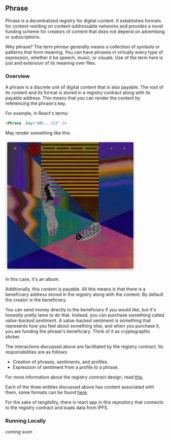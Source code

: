 ## Phrase

Phrase is a decentralized registry for digital content. It establishes formats for content residing on content-addressable networks and provides a novel funding scheme for creators of content that does not depend on advertising or subscriptions.

Why phrase? The term _phrase_ generally means a collection of symbols or patterns that form meaning. You can have phrases in virtually every type of expression, whether it be speech, music, or visuals. Use of the term here is just and extension of its meaning over files.

### Overview

A phrase is a discrete unit of digital content that is also payable. The root of its content and its format is stored in a registry contract along with its payable address. This means that you can render the content by referencing the phrase's key.

For example, in React's terms:

```html
<Phrase _key="ABC...123" />
```

May render something like this:

![Windows96 Album](images/phrase.gif)

In this case, it's an album.

Additionally, this content is payable. All this means is that there is a beneficiary address stored in the registry along with the content. By default the creator is the beneficiary.

You can send money directly to the beneficiary if you would like, but it's honestly pretty lame to do that. Instead, you can purchase something called _value-backed sentiment_. A value-backed sentiment is something that represents how you feel about something else, and when you purchase it, you are funding the phrase's beneficiary. Think of it as cryptographic sticker.

The interactions discussed above are facilitated by the registry contract. Its responsibilities are as follows:

- Creation of phrases, sentiments, and profiles.
- Expression of sentiment from a profile to a phrase.

For more information about the registry contract design, read [this](./docs/registry-contract-design.md).

Each of the three entities discussed above has content associated with them, some formats can be found [here](./docs/content-formats.md).

For the sake of tangibility, there is react app in this repository that connects to the registry contract and loads data from IPFS.

### Running Locally

_coming soon_
